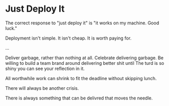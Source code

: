 # Just Deploy It

The correct response to "just deploy it" is "it works on my machine. Good luck."

Deployment isn't simple. It isn't cheap. It is worth paying for.

...

Deliver garbage, rather than nothing at all. Celebrate delivering garbage. Be willing to build a team brand around delivering better shit until The turd is so shiny you can see your reflection in it.

All worthwhile work can shrink to fit the deadline without skipping lunch. 

There will always be another crisis.

There is always something that can be delivred that moves the needle.
